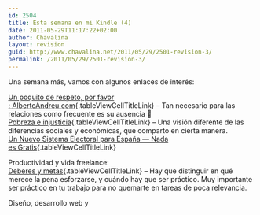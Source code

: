 ```yaml
---
id: 2504
title: Esta semana en mi Kindle (4)
date: 2011-05-29T11:17:22+02:00
author: Chavalina
layout: revision
guid: http://www.chavalina.net/2011/05/29/2501-revision-3/
permalink: /2011/05/29/2501-revision-3/
---
```

Una semana más, vamos con algunos enlaces de interés:

[Un poquito de respeto, por favor :&nbsp;AlbertoAndreu.com](http://www.albertoandreu.com/articulos/un-poquito-de-respeto-por-favor/){.tableViewCellTitleLink} – Tan necesario para las relaciones como frecuente es su ausencia 🙁  
[Pobreza e&nbsp;injusticia](http://desencadenado.com/2011/05/pobreza-e-injusticia.html){.tableViewCellTitleLink} – Una visión diferente de las diferencias sociales y económicas, que comparto en cierta manera.  
[Un Nuevo Sistema Electoral para España &mdash; Nada es&nbsp;Gratis](http://www.fedeablogs.net/economia/?p=11819){.tableViewCellTitleLink}

Productividad y vida freelance:  
[Deberes y&nbsp;metas](http://desencadenado.com/2011/05/deberes-y-metas.html){.tableViewCellTitleLink} – Hay que distinguir en qué merece la pena esforzarse, y cuándo hay que ser práctico. Muy importante ser práctico en tu trabajo para no quemarte en tareas de poca relevancia.

Diseño, desarrollo web y